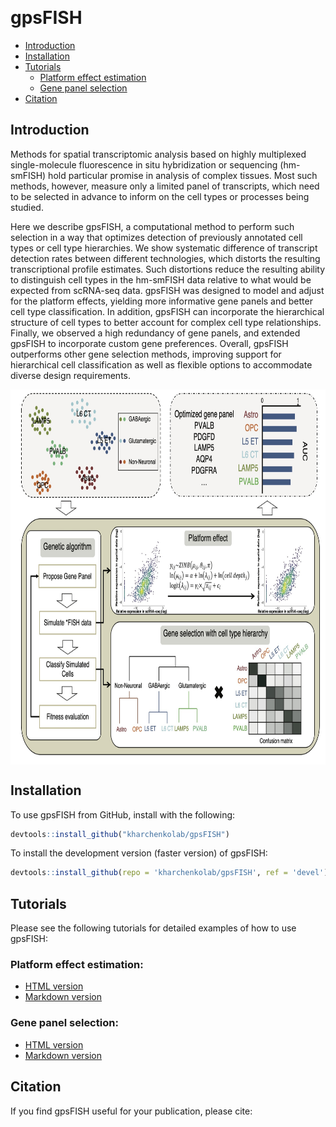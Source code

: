 
[![<kharchenkolab>](https://circleci.com/gh/kharchenkolab/gpsFISH.svg?style=svg)](https://app.circleci.com/pipelines/github/kharchenkolab/gpsFISH)

# gpsFISH
- [Introduction](#introduction)
- [Installation](#installation)
- [Tutorials](#tutorials)
  * [Platform effect estimation](#platform-effect-estimation)
  * [Gene panel selection](#gene-panel-selection)
- [Citation](#citation)


## Introduction
Methods for spatial transcriptomic analysis based on highly multiplexed single-molecule fluorescence in situ hybridization or sequencing (hm-smFISH) hold particular promise in analysis of complex tissues. Most such methods, however, measure only a limited panel of transcripts, which need to be selected in advance to inform on the cell types or processes being studied. 

Here we describe gpsFISH, a computational method to perform such selection in a way that optimizes detection of previously annotated cell types or cell type hierarchies. We show systematic difference of transcript detection rates between different technologies, which distorts the resulting transcriptional profile estimates. Such distortions reduce the resulting ability to distinguish cell types in the hm-smFISH data relative to what would be expected from scRNA-seq data. gpsFISH was designed to model and adjust for the platform effects, yielding more informative gene panels and better cell type classification. In addition, gpsFISH can incorporate the hierarchical structure of cell types to better account for complex cell type relationships. Finally, we observed a high redundancy of gene panels, and extended gpsFISH to incorporate custom gene preferences. Overall, gpsFISH outperforms other gene selection methods, improving support for hierarchical cell classification as well as flexible options to accommodate diverse design requirements.

<img src="inst/workflow.jpg" align="center" height="600">

## Installation
To use gpsFISH from GitHub, install with the following:

``` r
devtools::install_github("kharchenkolab/gpsFISH")
```

To install the development version (faster version) of gpsFISH:

``` r
devtools::install_github(repo = 'kharchenkolab/gpsFISH', ref = 'devel')
```

## Tutorials

Please see the following tutorials for detailed examples of how to use gpsFISH: 

### Platform effect estimation:
* [HTML version](https://htmlpreview.github.io/?https://github.com/kharchenkolab/gpsFISH/tree/feature/speed_up/doc/simulation_training.html)
* [Markdown version](https://github.com/kharchenkolab/gpsFISH/tree/feature/speed_up/doc/simulation_training.md)

### Gene panel selection:
* [HTML version](https://htmlpreview.github.io/?https://github.com/kharchenkolab/gpsFISH/tree/feature/speed_up/doc/gene_panel_selection.html)
* [Markdown version](https://github.com/kharchenkolab/gpsFISH/tree/feature/speed_up/doc/gene_panel_selection.md)


## Citation

If you find gpsFISH useful for your publication, please cite:
